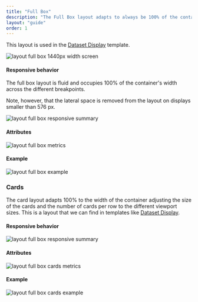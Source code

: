 ```yaml
---
title: "Full Box"
description: "The Full Box layout adapts to always be 100% of the container's width, occupying twelve columns of the grid."
layout: "guide"
order: 1
---
```


 

This layout is used in the [Dataset Display](../../patterns/dataset_display.html) template.


![layout full box 1440px width screen](/lexicon/images/layoutfb01.jpg)

#### Responsive behavior

The full box layout is fluid and occupies 100% of the container's width across the different breakpoints.

Note, however, that the lateral space is removed from the layout on displays smaller than 576 px.

![layout full box responsive summary](/lexicon/images/layoutfbsummary.jpg)

#### Attributes

![layout full box metrics](/lexicon/images/layoutfbmetrics01.jpg)

#### Example

![layout full box example](/lexicon/images/layoutfbmetricsexample.jpg)


### Cards

The card layout adapts 100% to the width of the container adjusting the size of the cards and the number of cards per row to the different viewport sizes. This is a layout that we can find in templates like [Dataset Display](../../patterns/dataset_display.html).

#### Responsive behavior

![layout full box responsive summary](/lexicon/images/layoutfbcardssummary.jpg)

#### Attributes

![layout full box cards metrics](/lexicon/images/layoutfbcardsmetrics.jpg)

#### Example

![layout full box cards example](/lexicon/images/layoutfbcardsexample.jpg)